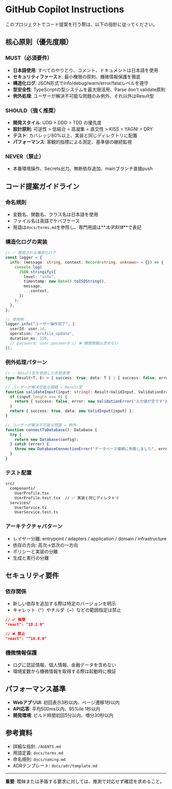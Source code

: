 # GitHub Copilot Instructions

このプロジェクトでコード提案を行う際は、以下の指針に従ってください。

## 核心原則（優先度順）

### MUST（必須要件）

- **日本語使用**: すべてのやりとり、コメント、ドキュメントは日本語を使用
- **セキュリティファースト**: 最小権限の原則、機微情報保護を徹底
- **構造化ログ**: JSON形式でinfo/debug/warn/error/fatalレベルを遵守
- **型安全性**: TypeScriptの型システムを最大限活用、Parse don't validate原則
- **例外処理**: ユーザーが解決不可能な問題のみ例外、それ以外はResult型

### SHOULD（強く推奨）

- **開発スタイル**: UDD > DDD > TDD の優先度
- **設計原則**: 可逆性 > 低結合 = 高凝集 = 直交性 > KISS = YAGNI > DRY
- **テスト**: カバレッジ80%以上、実装と同じディレクトリに配置
- **パフォーマンス**: 客観的指標による測定、基準値の継続監視

### NEVER（禁止）

- 本番環境操作、Secrets出力、無断依存追加、mainブランチ直接push

## コード提案ガイドライン

### 命名規則

- 変数名、関数名、クラス名は日本語を使用
- ファイル名は英語でケバブケース
- 用語は`docs/terms.md`を参照し、専門用語は**_太字斜体_**で表記

### 構造化ログの実装

```typescript
// ✅ 推奨される構造化ログ
const logger = {
  info: (message: string, context: Record<string, unknown> = {}) => {
    console.log(
      JSON.stringify({
        level: "info",
        timestamp: new Date().toISOString(),
        message,
        ...context,
      })
    );
  },
};

// 使用例
logger.info("ユーザー操作完了", {
  userId: user.id,
  operation: "profile_update",
  duration_ms: 150,
  // password: user.password // ❌ 機微情報は含めない
});
```

### 例外処理パターン

```typescript
// ✅ Result型を使用した失敗表現
type Result<T, E> = { success: true; data: T } | { success: false; error: E };

// ユーザーが解決可能な問題 → Result型
function validateInput(input: string): Result<ValidInput, ValidationError> {
  if (input.length === 0) {
    return { success: false, error: new ValidationError("入力値が空です") };
  }
  return { success: true, data: new ValidInput(input) };
}

// ユーザーが解決不可能な問題 → 例外
function connectToDatabase(): Database {
  try {
    return new Database(config);
  } catch (error) {
    throw new DatabaseConnectionError("データベース接続に失敗しました", error);
  }
}
```

### テスト配置

```txt
src/
  components/
    UserProfile.tsx
    UserProfile.test.tsx  // ✅ 実装と同じディレクトリ
  services/
    UserService.ts
    UserService.test.ts
```

### アーキテクチャパターン

- レイヤー分離: entrypoint / adapters / application / domain / infrastructure
- 依存の方向: 高次→低次の一方向
- ポリシーと実装の分離
- 生成と実行の分離

## セキュリティ要件

### 依存関係

- 新しい依存を追加する際は特定のバージョンを明示
- キャレット（^）やチルダ（~）などの範囲指定は禁止

```json
// ✅ 推奨
"react": "18.2.0"

// ❌ 禁止
"react": "^18.0.0"
```

### 機微情報保護

- ログに認証情報、個人情報、金融データを含めない
- 環境変数から機微情報を取得する際は起動時に検証

## パフォーマンス基準

- **WebアプリUI**: 初回表示3秒以内、ページ遷移1秒以内
- **API応答**: 平均500ms以内、95%ile 1秒以内
- **開発環境**: ビルド時間初回5分以内、増分30秒以内

## 参考資料

- 詳細な指針: `/AGENTS.md`
- 用語定義: `docs/terms.md`
- 命名規則: `docs/naming.md`
- ADRテンプレート: `docs/adr/template.md`

---

**重要**: 曖昧または矛盾する要求に対しては、推測で対応せず確認を求めること。
